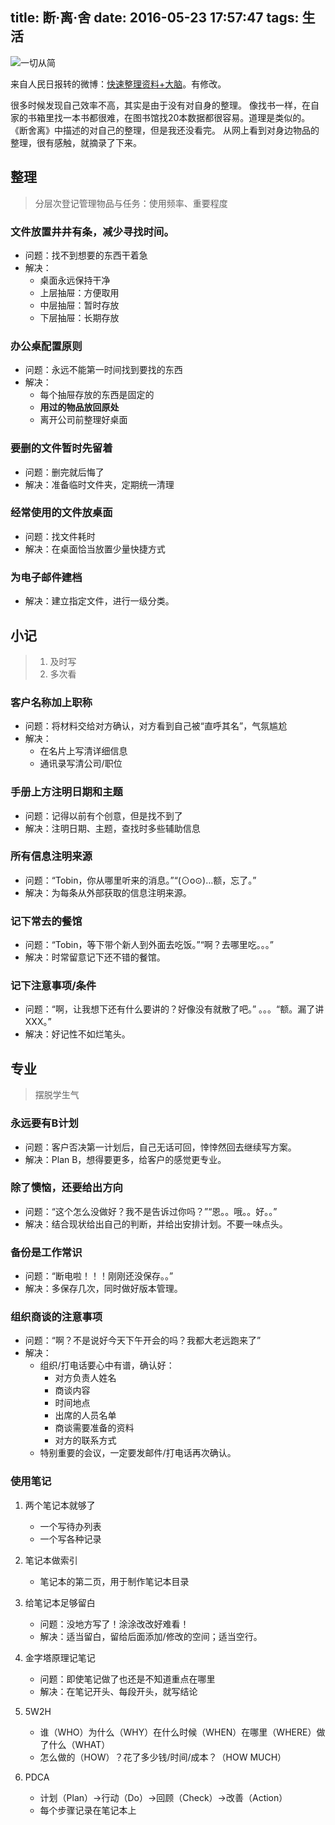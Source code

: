 title: 断·离·舍
date: 2016-05-23 17:57:47
tags: 生活
---

<img src="{% asset_path simple.jpg %}" alt="一切从简" />

来自人民日报转的微博：[快速整理资料+大脑](http://weibo.com/2803301701/DwOgDAa9W)。有修改。

很多时候发现自己效率不高，其实是由于没有对自身的整理。
像找书一样，在自家的书箱里找一本书都很难，在图书馆找20本数据都很容易。道理是类似的。
《断舍离》中描述的对自己的整理，但是我还没看完。
从网上看到对身边物品的整理，很有感触，就摘录了下来。

## 整理

> 分层次登记管理物品与任务：使用频率、重要程度  

### 文件放置**井井有条**，减少寻找时间。
* 问题：找不到想要的东西干着急
* 解决：
    - 桌面永远保持干净
    - 上层抽屉：方便取用
    - 中层抽屉：暂时存放
    - 下层抽屉：长期存放

### 办公桌配置原则
* 问题：永远不能第一时间找到要找的东西
* 解决：
    - 每个抽屉存放的东西是固定的
    - **用过的物品放回原处**
    - 离开公司前整理好桌面

### 要删的文件暂时先留着
* 问题：删完就后悔了
* 解决：准备临时文件夹，定期统一清理

### 经常使用的文件放桌面
* 问题：找文件耗时
* 解决：在桌面恰当放置少量快捷方式

### 为电子邮件建档
* 解决：建立指定文件，进行一级分类。

## 小记

> 1. 及时写
> 2. 多次看

### 客户名称加上职称
* 问题：将材料交给对方确认，对方看到自己被“直呼其名”，气氛尴尬
* 解决：
    - 在名片上写清详细信息
    - 通讯录写清公司/职位

### 手册上方注明日期和主题
* 问题：记得以前有个创意，但是找不到了
* 解决：注明日期、主题，查找时多些辅助信息

### 所有信息注明来源
* 问题：“Tobin，你从哪里听来的消息。”“(⊙o⊙)…额，忘了。”
* 解决：为每条从外部获取的信息注明来源。

### 记下常去的餐馆
* 问题：“Tobin，等下带个新人到外面去吃饭。”“啊？去哪里吃。。。”
* 解决：时常留意记下还不错的餐馆。

### 记下注意事项/条件
* 问题：“啊，让我想下还有什么要讲的？好像没有就散了吧。” 。。。“额。漏了讲XXX。”
* 解决：好记性不如烂笔头。


## 专业

> 摆脱学生气

### 永远要有B计划
* 问题：客户否决第一计划后，自己无话可回，悻悻然回去继续写方案。
* 解决：Plan B，想得要更多，给客户的感觉更专业。

### 除了懊恼，还要给出方向
* 问题：“这个怎么没做好？我不是告诉过你吗？”“恩。。哦。。好。。”
* 解决：结合现状给出自己的判断，并给出安排计划。不要一味点头。

### 备份是工作常识
* 问题：“断电啦！！！刚刚还没保存。。”
* 解决：多保存几次，同时做好版本管理。

### 组织商谈的注意事项
* 问题：“啊？不是说好今天下午开会的吗？我都大老远跑来了”
* 解决：
    - 组织/打电话要心中有谱，确认好：
        - 对方负责人姓名
        - 商谈内容
        - 时间地点
        - 出席的人员名单
        - 商谈需要准备的资料
        - 对方的联系方式
    - 特别重要的会议，一定要发邮件/打电话再次确认。

### 使用笔记
1. 两个笔记本就够了
    - 一个写待办列表
    - 一个写各种记录

2. 笔记本做索引
    - 笔记本的第二页，用于制作笔记本目录

3. 给笔记本足够留白
    - 问题：没地方写了！涂涂改改好难看！
    - 解决：适当留白，留给后面添加/修改的空间；适当空行。

4. 金字塔原理记笔记
    - 问题：即使笔记做了也还是不知道重点在哪里
    - 解决：在笔记开头、每段开头，就写结论

5. 5W2H
    - 谁（WHO）为什么（WHY）在什么时候（WHEN）在哪里（WHERE）做了什么（WHAT）
    - 怎么做的（HOW）？花了多少钱/时间/成本？（HOW MUCH）

6. PDCA
    - 计划（Plan）->行动（Do）->回顾（Check）->改善（Action）
    - 每个步骤记录在笔记本上
    
